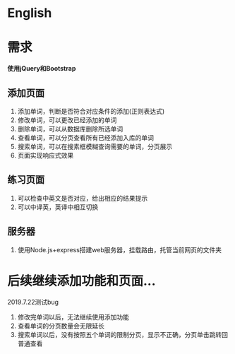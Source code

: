 # English

# 需求
**使用jQuery和Bootstrap**

## 添加页面
1. 添加单词，判断是否符合对应条件的添加(正则表达式)
2. 修改单词，可以更改已经添加的单词
3. 删除单词，可以从数据库删除所选单词
4. 查看单词，可以分页查看所有已经添加入库的单词
5. 搜索单词，可以在搜素框模糊查询需要的单词，分页展示
6. 页面实现响应式效果

## 练习页面
1. 可以检查中英文是否对应，给出相应的结果提示
2. 可以中译英，英译中相互切换

## 服务器
1. 使用Node.js+express搭建web服务器，挂载路由，托管当前网页的文件夹

# 后续继续添加功能和页面...

2019.7.22测试bug
1. 修改完单词以后，无法继续使用添加功能
2. 查看单词的分页数量会无限延长
3. 搜索单词以后，没有按照五个单词的限制分页，显示不正确，分页单击跳转回普通查看